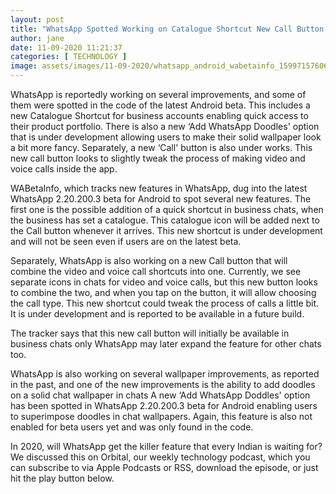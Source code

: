 ```yaml
---
layout: post
title: "WhatsApp Spotted Working on Catalogue Shortcut New Call Button Features in Latest Android Beta Report"
author: jane 
date: 11-09-2020 11:21:37 
categories: [ TECHNOLOGY ] 
image: assets/images/11-09-2020/whatsapp_android_wabetainfo_1599715760636.jpg
---
```

WhatsApp is reportedly working on several improvements, and some of them were spotted in the code of the latest Android beta. This includes a new Catalogue Shortcut for business accounts enabling quick access to their product portfolio. There is also a new ‘Add WhatsApp Doodles' option that is under development allowing users to make their solid wallpaper look a bit more fancy. Separately, a new ‘Call' button is also under works. This new call button looks to slightly tweak the process of making video and voice calls inside the app.

WABetaInfo, which tracks new features in WhatsApp, dug into the latest WhatsApp 2.20.200.3 beta for Android to spot several new features. The first one is the possible addition of a quick shortcut in business chats, when the business has set a catalogue. This catalogue icon will be added next to the Call button whenever it arrives. This new shortcut is under development and will not be seen even if users are on the latest beta.

Separately, WhatsApp is also working on a new Call button that will combine the video and voice call shortcuts into one. Currently, we see separate icons in chats for video and voice calls, but this new button looks to combine the two, and when you tap on the button, it will allow choosing the call type. This new shortcut could tweak the process of calls a little bit. It is under development and is reported to be available in a future build.

The tracker says that this new call button will initially be available in business chats only WhatsApp may later expand the feature for other chats too.

WhatsApp is also working on several wallpaper improvements, as reported in the past, and one of the new improvements is the ability to add doodles on a solid chat wallpaper in chats A new ‘Add WhatsApp Doddles' option has been spotted in WhatsApp 2.20.200.3 beta for Android enabling users to superimpose doodles in chat wallpapers. Again, this feature is also not enabled for beta users yet and was only found in the code.

In 2020, will WhatsApp get the killer feature that every Indian is waiting for? We discussed this on Orbital, our weekly technology podcast, which you can subscribe to via Apple Podcasts or RSS, download the episode, or just hit the play button below.